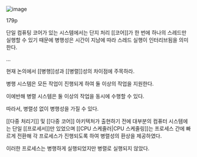 
![image](https://user-images.githubusercontent.com/116250393/211320706-0a29819c-c378-44c9-ad36-c3293eaf410b.png)


179p

단일 컴퓨팅 코어가 있는 시스템에서는 단지 처리 [[코어]]가 한 번에 하나의 스레드만 실행할 수 있기 때문에 병행성은 시간이 지남에 따라 스레드 실행이 인터리브됨을 의미한다.

...

현재 논의에서 [[병행]]성과 [[병렬]]성의 차이점에 주목하라.

병행 시스템은 모든 작업이 진행되게 하여 둘 이상의 작업을 지원한다.

이에반해 병렬 시스템은 둘 이상의 작업을 동시에 수행할 수 있다.

따라서, 병렬성 없이 병행성을 가질 수 있다.

[[다중 처리기]] 및 [[다중 코어]] 아키텍처가 출현하기 전에 대부분의 컴퓨터 시스템에는 단일 [[프로세서]]만 있었으며 [[CPU 스케줄러|CPU 스케줄링]]는 프로세스 간에 빠르게 전환해 각 프로세스가 진행되도록 하여 병렬성의 환상을 제공하였다.

이러한 프로세스는 병행하게 실행되었지만 병렬로 실행되지 않았다.
